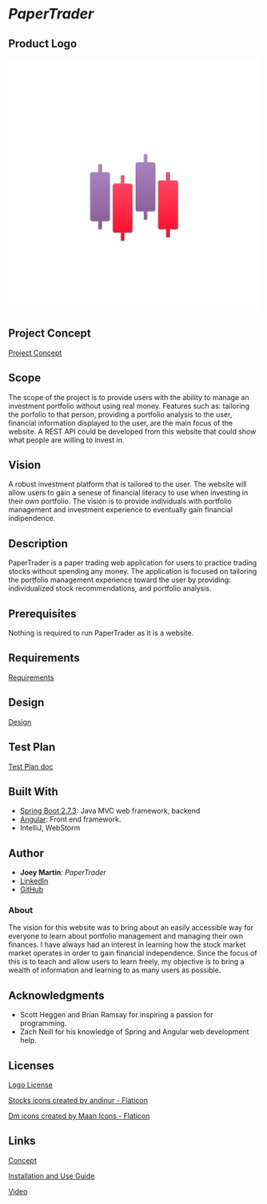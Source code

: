 # *PaperTrader*

## Product Logo 

<img src="images/candlestick(1).png">

## Project Concept

[Project Concept](concept.md)


## Scope

The scope of the project is to provide users with the ability to manage an investment portfolio without using real money. Features such as: tailoring the porfolio to that person, providing a portfolio analysis to the user, financial information displayed to the user, are the main focus of the website. A REST API could be developed from this website that could show what people are willing to invest in. 

## Vision

A robust investment platform that is tailored to the user. The website will allow users to gain a senese of financial literacy to use when investing in their own portfolio. The vision is to provide individuals with portfolio management and investment experience to eventually gain financial indipendence. 

## Description

PaperTrader is a paper trading web application for users to practice trading stocks without spending any money. The application is focused on tailoring the portfolio management experience toward the user by providing: individualized stock recommendations, and portfolio analysis. 

## Prerequisites

Nothing is required to run PaperTrader as it is a website.

## Requirements

[Requirements](requirements.md)

## Design

[Design](design.md)

## Test Plan

[Test Plan doc](test.plan.md)


## Built With

- [Spring Boot 2.7.3](https://spring.io): Java MVC web framework, backend
- [Angular](https://angular.io): Front end framework.
- IntelliJ, WebStorm

## Author

- **Joey Martin**: *PaperTrader* 
- [LinkedIn](www.linkedin.com/in/joey-martin-8727641a1) 
- [GitHub](https://github.com/martinj2-dot)
 
### About

The vision for this website was to bring about an easily accessible way for everyone to learn about portfolio management and managing their own finances. I have always had an interest in learning how the stock market market operates in order to gain financial independence. Since the focus of this is to teach and allow users to learn freely, my objective is to bring a wealth of information and learning to as many users as possible.  

## Acknowledgments

- Scott Heggen and Brian Ramsay for inspiring a passion for programming.
- Zach Neill for his knowledge of Spring and Angular web development help.

## Licenses 
[Logo License](/Files/license.pdf)

<a href="https://www.flaticon.com/free-icons/stocks" title="stocks icons">Stocks icons created by andinur - Flaticon</a>

<a href="https://www.flaticon.com/free-icons/dm" title="dm icons">Dm icons created by Maan Icons - Flaticon</a>
## Links

[Concept](concept.md)

[Installation and Use Guide](installation.md)


[Video](https://youtu.be/HhulpJXe5lQ)

